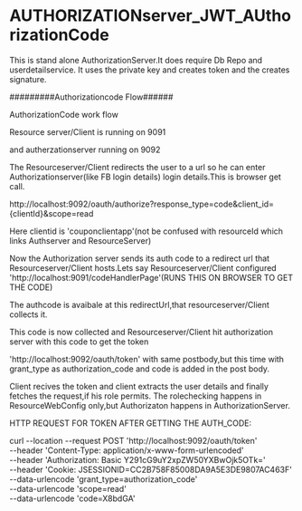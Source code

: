 # AUTHORIZATIONserver_JWT_AUthorizationCode

This is stand alone AuthorizationServer.It does require Db Repo and userdetailservice.
It uses the private key and creates token and the creates signature.


#########Authorizationcode Flow######


AuthorizationCode work flow

Resource server/Client is  running on 9091

and autherzationserver running on 9092


 The Resourceserver/Client redirects the user to a url so he can enter Authorizationserver(like FB login details) login details.This is browser get call.

http://localhost:9092/oauth/authorize?response_type=code&client_id={clientId}&scope=read

Here clientid is 'couponclientapp'(not be confused with resourceId which links Authserver and ResourceServer)

Now the Authorization server sends its auth code to a redirect url that  Resourceserver/Client hosts.Lets say 
 Resourceserver/Client configured 'http://localhost:9091/codeHandlerPage'(RUNS THIS ON BROWSER TO GET THE CODE)

The authcode is avaibale at this redirectUrl,that resourceserver/Client collects it.

This code is now collected and Resourceserver/Client hit authorization server with this code to get the token

 'http://localhost:9092/oauth/token'
 with same postbody,but this time with grant_type as authorization_code and code is added in the post body.

Client recives the token and client extracts the user details and finally fetches the request,if his role permits.
The rolechecking happens in ResourceWebConfig only,but Authorizaton happens in AuthorizationServer.


HTTP REQUEST FOR TOKEN AFTER GETTING THE AUTH_CODE:

curl --location --request POST 'http://localhost:9092/oauth/token' \
--header 'Content-Type: application/x-www-form-urlencoded' \
--header 'Authorization: Basic Y291cG9uY2xpZW50YXBwOjk5OTk=' \
--header 'Cookie: JSESSIONID=CC2B758F85008DA9A5E3DE9807AC463F' \
--data-urlencode 'grant_type=authorization_code' \
--data-urlencode 'scope=read' \
--data-urlencode 'code=X8bdGA'

